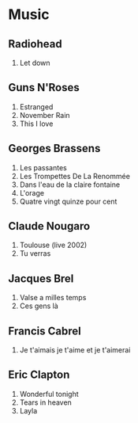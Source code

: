 # Music

## Radiohead

1. Let down

## Guns N'Roses

1. Estranged
2. November Rain
3. This I love

## Georges Brassens

1. Les passantes
2. Les Trompettes De La Renommée
3. Dans l'eau de la claire fontaine
4. L'orage
5. Quatre vingt quinze pour cent

## Claude Nougaro

1. Toulouse (live 2002)
2. Tu verras

## Jacques Brel

1. Valse a milles temps
2. Ces gens là

## Francis Cabrel

1. Je t'aimais je t'aime et je t'aimerai

## Eric Clapton

1. Wonderful tonight
2. Tears in heaven
3. Layla
